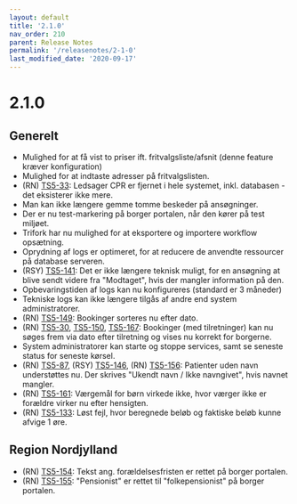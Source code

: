 ```yaml
---
layout: default
title: '2.1.0'
nav_order: 210
parent: Release Notes
permalink: '/releasenotes/2-1-0'
last_modified_date: '2020-09-17'
---
```


# 2.1.0

## Generelt

- Mulighed for at få vist to priser ift. fritvalgsliste/afsnit (denne feature kræver konfiguration)
- Mulighed for at indtaste adresser på fritvalgslisten.
- (RN) [TS5-33](https://sd.trifork.com/projects/TS5/queues/custom/95/TS5-33): Ledsager CPR er fjernet i hele systemet, inkl. databasen - det eksisterer ikke mere.
- Man kan ikke længere gemme tomme beskeder på ansøgninger.
- Der er nu test-markering på borger portalen, når den kører på test miljøet.
- Trifork har nu mulighed for at eksportere og importere workflow opsætning.
- Oprydning af logs er optimeret, for at reducere de anvendte ressourcer på database serveren.
- (RSY) [TS5-141](https://sd.trifork.com/projects/TS5/queues/custom/95/TS5-141): Det er ikke længere teknisk muligt, for en ansøgning at blive sendt videre fra "Modtaget", hvis der mangler information på den.
- Opbevaringstiden af logs kan nu konfigureres (standard er 3 måneder)
- Tekniske logs kan ikke længere tilgås af andre end system administratorer.
- (RN) [TS5-149](https://sd.trifork.com/projects/TS5/queues/custom/95/TS5-149): Bookinger sorteres nu efter dato.
- (RN) [TS5-30](https://sd.trifork.com/projects/TS5/queues/custom/95/TS5-30), [TS5-150](https://sd.trifork.com/projects/TS5/queues/custom/95/TS5-150), [TS5-167](https://sd.trifork.com/projects/TS5/queues/custom/95/TS5-167): Bookinger (med tilretninger) kan nu søges frem via dato efter tilretning og vises nu korrekt for borgerne.
- System administratorer kan starte og stoppe services, samt se seneste status for seneste kørsel.
- (RN) [TS5-87](https://sd.trifork.com/projects/TS5/queues/custom/95/TS5-87), (RSY) [TS5-146](https://sd.trifork.com/projects/TS5/queues/custom/95/TS5-146), (RN) [TS5-156](https://sd.trifork.com/projects/TS5/queues/custom/95/TS5-156): Patienter uden navn understøttes nu. Der skrives "Ukendt navn / Ikke navngivet", hvis navnet mangler.
- (RN) [TS5-161](https://sd.trifork.com/projects/TS5/queues/custom/95/TS5-161): Værgemål for børn virkede ikke, hvor værger ikke er forældre virker nu efter hensigten.
- (RN) [TS5-133](https://sd.trifork.com/projects/TS5/queues/custom/95/TS5-133): Løst fejl, hvor beregnede beløb og faktiske beløb kunne afvige 1 øre.

## Region Nordjylland

- (RN) [TS5-154](https://sd.trifork.com/projects/TS5/queues/custom/95/TS5-154): Tekst ang. forældelsesfristen er rettet på borger portalen.
- (RN) [TS5-155](https://sd.trifork.com/projects/TS5/queues/custom/95/TS5-155): "Pensionist" er rettet til "folkepensionist" på borger portalen.
